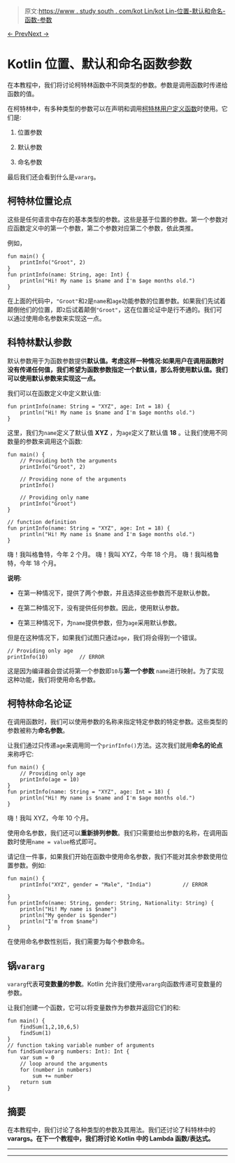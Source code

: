 > 原文:[https://www . study south . com/kot Lin/kot Lin-位置-默认和命名-函数-参数](https://www.studytonight.com/kotlin/kotlin-positional-default-and-named-function-arguments)

[← Prev](/kotlin/kotlin-recursive-functions "Kotlin Recursive Functions")[Next →](/kotlin/kotlin-lambda-expression "Kotlin Lambda Expression")

# Kotlin 位置、默认和命名函数参数

在本教程中，我们将讨论柯特林函数中不同类型的参数。参数是调用函数时传递给函数的值。

在柯特林中，有多种类型的参数可以在声明和调用[柯特林用户定义函数](https://www.studytonight.com/kotlin/kotlin-userdefined-functions)时使用。它们是:

1.  位置参数

2.  默认参数

3.  命名参数

最后我们还会看到什么是`vararg`。

## 柯特林位置论点

这些是任何语言中存在的基本类型的参数。这些是基于位置的参数。第一个参数对应函数定义中的第一个参数，第二个参数对应第二个参数，依此类推。

例如，

```
fun main() {
    printInfo("Groot", 2)
}
fun printInfo(name: String, age: Int) {
    println("Hi! My name is $name and I'm $age months old.")
}
```

在上面的代码中，`"Groot"`和`2`是`name`和`age`功能参数的位置参数。如果我们先试着颠倒他们的位置，即`2`后试着颠倒`"Groot"`，这在位置论证中是行不通的。我们可以通过使用命名参数来实现这一点。

## 科特林默认参数

默认参数用于为函数参数提供**默认值。考虑这样一种情况:如果用户在调用函数时没有传递任何值，我们希望为函数参数指定一个默认值，那么将使用默认值。我们可以使用默认参数来实现这一点。**

我们可以在函数定义中定义默认值:

```
fun printInfo(name: String = "XYZ", age: Int = 18) {
    println("Hi! My name is $name and I'm $age months old.")
}
```

这里，我们为`name`定义了默认值 **XYZ** ，为`age`定义了默认值 **18** 。让我们使用不同数量的参数来调用这个函数:

```
fun main() {
    // Providing both the arguments
    printInfo("Groot", 2)

    // Providing none of the arguments
    printInfo()

    // Providing only name
    printInfo("Groot")
}

// function definition
fun printInfo(name: String = "XYZ", age: Int = 18) {
    println("Hi! My name is $name and I'm $age months old.")
}
```

嗨！我叫格鲁特，今年 2 个月。
嗨！我叫 XYZ，今年 18 个月。
嗨！我叫格鲁特，今年 18 个月。

**说明:**

*   在第一种情况下，提供了两个参数，并且选择这些参数而不是默认参数。

*   在第二种情况下，没有提供任何参数。因此，使用默认参数。

*   在第三种情况下，为`name`提供参数，但为`age`采用默认参数。

但是在这种情况下，如果我们试图只通过`age`，我们将会得到一个错误。

```
// Providing only age
printInfo(10)          // ERROR
```

这是因为编译器会尝试将第一个参数即`10`与**第一个参数** `name`进行映射。为了实现这种功能，我们将使用命名参数。

## 柯特林命名论证

在调用函数时，我们可以使用参数的名称来指定特定参数的特定参数。这些类型的参数被称为**命名参数**。

让我们通过只传递`age`来调用同一个`prinfInfo()`方法。这次我们就用**命名的论点**来称呼它:

```
fun main() {
    // Providing only age
    printInfo(age = 10)         
}
fun printInfo(name: String = "XYZ", age: Int = 18) {
    println("Hi! My name is $name and I'm $age months old.")
}
```

嗨！我叫 XYZ，今年 10 个月。

使用命名参数，我们还可以**重新排列参数**。我们只需要给出参数的名称，在调用函数时使用`name = value`格式即可。

请记住一件事，如果我们开始在函数中使用命名参数，我们不能对其余参数使用位置参数。例如:

```
fun main() {
    printInfo("XYZ", gender = "Male", "India")          // ERROR

}
fun printInfo(name: String, gender: String, Nationality: String) {
    println("Hi! My name is $name")
    println("My gender is $gender")
    println("I'm from $name")
}
```

在使用命名参数性别后，我们需要为每个参数命名。

## 锅`vararg`

`vararg`代表**可变数量的参数**。Kotlin 允许我们使用`vararg`向函数传递可变数量的参数。

让我们创建一个函数，它可以将变量数作为参数并返回它们的和:

```
fun main() {
    findSum(1,2,10,6,5)
    findSum(1)
}
// function taking variable number of arguments
fun findSum(vararg numbers: Int): Int {
    var sum = 0
    // loop around the arguments
    for (number in numbers)
        sum += number
    return sum
}
```

## 摘要

在本教程中，我们讨论了各种类型的参数及其用法。我们还讨论了科特林中的 **varargs。在下一个教程中，我们将讨论 Kotlin 中的 Lambda 函数/表达式。**

* * *

* * *